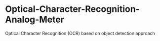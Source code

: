 # Optical-Character-Recognition-Analog-Meter
Optical Character Recognition (OCR) based on object detection approach
